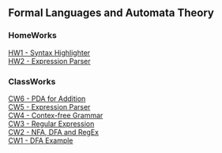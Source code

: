 ## Formal Languages and Automata Theory
### HomeWorks
[HW1 - Syntax Highlighter](https://ibrahimyyildirim.github.io/automataTheory/HW1/hw1.html)<br>
[HW2 - Expression Parser](https://ibrahimyyildirim.github.io/automataTheory/HW2/hw2.html)<br>

### ClassWorks
[CW6 - PDA for Addition](https://ibrahimyyildirim.github.io/automataTheory/CW6/cw6.html)<br>
[CW5 - Expression Parser](https://ibrahimyyildirim.github.io/automataTheory/CW5/cw5.html)<br>
[CW4 - Contex-free Grammar](https://ibrahimyyildirim.github.io/automataTheory/CW4/cw4.html)<br>
[CW3 - Regular Expression](https://ibrahimyyildirim.github.io/automataTheory/CW3/cw3.html)<br>
[CW2 - NFA, DFA and RegEx](https://ibrahimyyildirim.github.io/automataTheory/CW2/cw2.html)<br>
[CW1 - DFA Example](https://ibrahimyyildirim.github.io/automataTheory/CW1/dfa.html)

